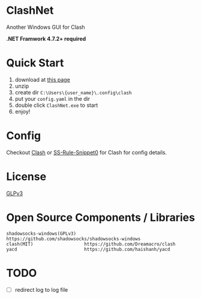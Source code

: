 # ClashNet
Another Windows GUI for Clash

**.NET Framwork 4.7.2+ required**

# Quick Start
1. download at [this page](https://github.com/coderbean/ClashNet/releases)
2. unzip 
3. create dir `C:\Users\{user_name}\.config\clash`
4. put your `config.yaml` in the dir
5. double click `ClashNet.exe` to start
6. enjoy!

# Config
Checkout [Clash](https://github.com/Dreamacro/clash) or [SS-Rule-Snippet0](https://github.com/Hackl0us/SS-Rule-Snippet/blob/master/LAZY_RULES/clash.yml) for Clash for config details.

# License
[GLPv3](https://github.com/coderbean/ClashNet/blob/master/LICENSE)
# Open Source Components / Libraries
```
shadowsocks-windows(GPLv3)   https://github.com/shadowsocks/shadowsocks-windows
clash(MIT)                   https://github.com/Dreamacro/clash
yacd                         https://github.com/haishanh/yacd
```

# TODO
- [ ] redirect log to log file